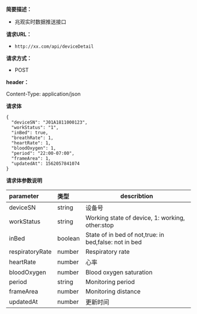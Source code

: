 
**简要描述：** 

- 兆观实时数据推送接口

**请求URL：** 
- ` http://xx.com/api/deviceDetail `
  

**请求方式：**
- POST 

**header：** 

Content-Type: application/json

 **请求体**

```
{
  "deviceSN": "J01A1811000123",
  "workStatus": "1",
  "inBed": true,
  "breathRate": 1,
  "heartRate": 1,
  "bloodOxygen": 1,
  "period": "22:00-07:00",
  "frameArea": 1,
  "updatedAt": 1562057841074
}
```

 **请求体参数说明** 

| parameter       | 类型    | describtion                                           |
| :-------------- | :------ | ----------------------------------------------------- |
| deviceSN        | string  | 设备号                                                |
| workStatus      | string  | Working state of device, 1: working, other:stop       |
| inBed           | boolean | State of in bed of not,true: in bed,false: not in bed |
| respiratoryRate | number  | Respiratory rate                                      |
| heartRate       | number  | 心率                                                  |
| bloodOxygen     | number  | Blood oxygen saturation                               |
| period          | string  | Monitoring period                                     |
| frameArea       | number  | Monitoring distance                                   |
| updatedAt       | number  | 更新时间                                              |
